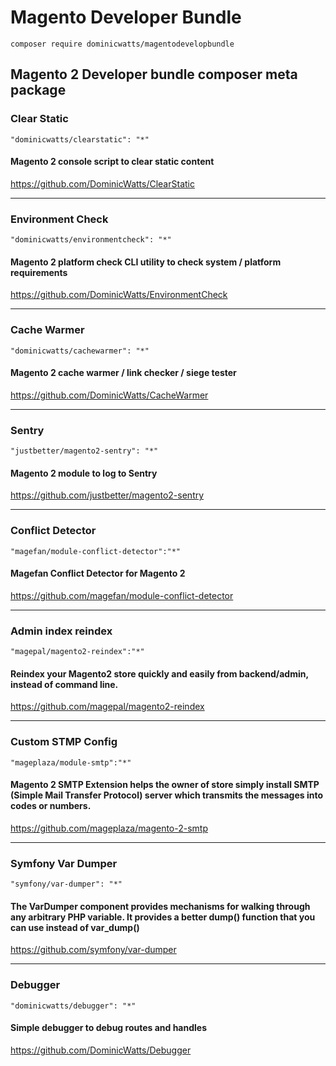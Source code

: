 # Magento Developer Bundle

`composer require dominicwatts/magentodevelopbundle`

## Magento 2 Developer bundle composer meta package

### Clear Static

    "dominicwatts/clearstatic": "*"

#### Magento 2 console script to clear static content

https://github.com/DominicWatts/ClearStatic 
   
---

### Environment Check
   
    "dominicwatts/environmentcheck": "*"
    
#### Magento 2 platform check CLI utility to check system / platform requirements
  
https://github.com/DominicWatts/EnvironmentCheck

---

### Cache Warmer
   
    "dominicwatts/cachewarmer": "*"
    
#### Magento 2 cache warmer / link checker / siege tester 
  
https://github.com/DominicWatts/CacheWarmer
    
---

### Sentry
    
    "justbetter/magento2-sentry": "*"
    
#### Magento 2 module to log to Sentry

https://github.com/justbetter/magento2-sentry

---

### Conflict Detector

    "magefan/module-conflict-detector":"*"
    
#### Magefan Conflict Detector for Magento 2

https://github.com/magefan/module-conflict-detector

---

### Admin index reindex

    "magepal/magento2-reindex":"*"

#### Reindex your Magento2 store quickly and easily from backend/admin, instead of command line. 

https://github.com/magepal/magento2-reindex

---

### Custom STMP Config

    "mageplaza/module-smtp":"*"
    
#### Magento 2 SMTP Extension helps the owner of store simply install SMTP (Simple Mail Transfer Protocol) server which transmits the messages into codes or numbers.

https://github.com/mageplaza/magento-2-smtp

---

### Symfony Var Dumper

    "symfony/var-dumper": "*"
    
#### The VarDumper component provides mechanisms for walking through any arbitrary PHP variable. It provides a better dump() function that you can use instead of var_dump()

https://github.com/symfony/var-dumper

---

### Debugger

    "dominicwatts/debugger": "*"
    
#### Simple debugger to debug routes and handles

https://github.com/DominicWatts/Debugger
